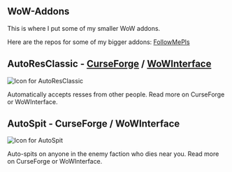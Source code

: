 ## WoW-Addons
This is where I put some of my smaller WoW addons. 

Here are the repos for some of my bigger addons: [FollowMePls](https://github.com/techiew/FollowMePls)

## AutoResClassic - [CurseForge](https://www.curseforge.com/wow/addons/autoresclassic) / [WoWInterface](https://www.wowinterface.com/downloads/info25526-AutoResClassic.html)
![Icon for AutoResClassic](https://github.com/techiew/WoW-Addons/blob/master/AutoResClassic/AutoResClassic%20icon.jpg) 

Automatically accepts resses from other people. Read more on CurseForge or WoWInterface.

## AutoSpit - CurseForge / WoWInterface

![Icon for AutoSpit](https://github.com/techiew/WoW-Addons/blob/master/AutoSpit/AutoSpit%20icon.jpg)

Auto-spits on anyone in the enemy faction who dies near you. Read more on CurseForge or WoWInterface.
